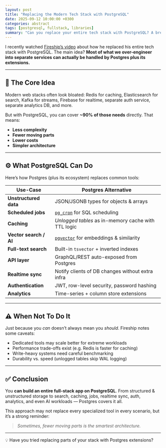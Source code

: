 ```yaml
---
layout: post
title: "Replacing the Modern Tech Stack with PostgreSQL"
date: 2025-09-12 10:00:00 +0300
categories: abstract
tags: [postgresql, fullstack, libraries]
summary: "Can you replace your entire tech stack with PostgreSQL? A breakdown of Fireship's video exploring Postgres extensions and features."
---
```


I recently watched [Fireship’s video](https://youtu.be/3JW732GrMdg?si=7QJOXUgou0zC_w_-) about how he replaced his entire tech stack with PostgreSQL. The main idea? **Most of what we over-engineer into separate services can actually be handled by Postgres plus its extensions.**

---

## 🎯 The Core Idea

Modern web stacks often look bloated: Redis for caching, Elasticsearch for search, Kafka for streams, Firebase for realtime, separate auth service, separate analytics DB, and more.

But with PostgreSQL, you can cover **~90% of those needs** directly. That means:

- **Less complexity**
- **Fewer moving parts**
- **Lower costs**
- **Simpler architecture**

---

## ⚙️ What PostgreSQL Can Do

Here’s how Postgres (plus its ecosystem) replaces common tools:

| Use-Case               | Postgres Alternative                                                           |
| ---------------------- | ------------------------------------------------------------------------------ |
| **Unstructured data**  | JSON/JSONB types for objects & arrays                                          |
| **Scheduled jobs**     | [`pg_cron`](https://github.com/citusdata/pg_cron) for SQL scheduling           |
| **Caching**            | _Unlogged tables_ as in-memory cache with TTL logic                            |
| **Vector search / AI** | [`pgvector`](https://github.com/pgvector/pgvector) for embeddings & similarity |
| **Full-text search**   | Built-in `tsvector` + inverted indexes                                         |
| **API layer**          | GraphQL/REST auto-exposed from Postgres                                        |
| **Realtime sync**      | Notify clients of DB changes without extra infra                               |
| **Authentication**     | JWT, row-level security, password hashing                                      |
| **Analytics**          | Time-series + column store extensions                                          |

---

## ⚠️ When Not To Do It

Just because you _can_ doesn’t always mean you _should_. Fireship notes some caveats:

- Dedicated tools may scale better for extreme workloads
- Performance trade-offs exist (e.g. Redis is faster for caching)
- Write-heavy systems need careful benchmarking
- Durability vs. speed (unlogged tables skip WAL logging)

---

## ✅ Conclusion

You **can build an entire full-stack app on PostgreSQL**. From structured & unstructured storage to search, caching, jobs, realtime sync, auth, analytics, and even AI workloads — Postgres covers it all.

This approach may not replace every specialized tool in every scenario, but it’s a strong reminder:

> _Sometimes, fewer moving parts is the smartest architecture._

---

💡 Have you tried replacing parts of your stack with Postgres extensions?
